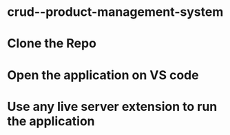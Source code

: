 # crud--product-management-system
# Clone the Repo 
# Open the application on VS code 
# Use any live server extension to run the application
